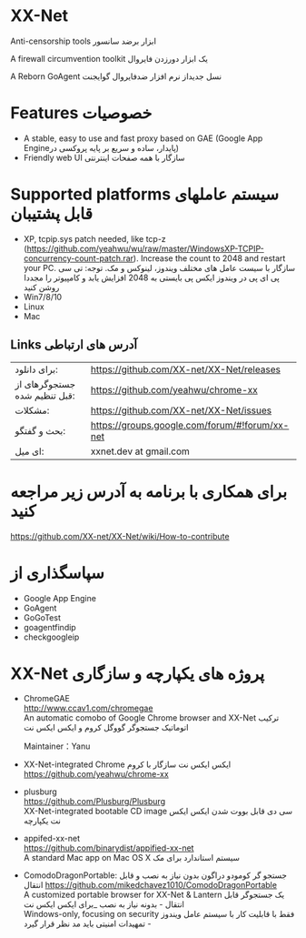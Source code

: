 XX-Net
========
Anti-censorship tools ابزار برضد سانسور

A firewall circumvention toolkit یک ابزار دورزدن فایروال

A Reborn GoAgent نسل جدیداز نرم افزار ضدفایروال گوایجنت

Features خصوصیات
==========
* A stable, easy to use and fast proxy based on GAE 
 (Google App Engineپایدار، ساده و سریع بر پایه پروکسی در)
* Friendly web UI سازگار با همه صفحات اینترنتی

Supported platforms سیستم عاملهای قابل پشتیبان 
================
* XP, tcpip.sys patch needed, like tcp-z (https://github.com/yeahwu/wu/raw/master/WindowsXP-TCPIP-concurrency-count-patch.rar). Increase the count to 2048 and restart your PC. سازگار با سیست عامل های مختلف ویندوز، لینوکس و مک. توجه: تی سی پی ای پی در ویندوز ایکس پی بایستی به 2048 افزایش یابد و کامپیوتر را مجددا روشن کنید
* Win7/8/10  
* Linux  
* Mac

## Links آدرس های ارتباطی
|   |   |
| --------   | :----  |
|برای دانلود: |https://github.com/XX-net/XX-Net/releases|
|جستجوگرهای از قبل تنظیم شده: |https://github.com/yeahwu/chrome-xx|
|مشکلات:  |https://github.com/XX-net/XX-Net/issues|
|بحث و گفتگو:|https://groups.google.com/forum/#!forum/xx-net|
|ای میل:   |xxnet.dev at gmail.com|

برای همکاری با برنامه به آدرس زیر مراجعه کنید
====================
https://github.com/XX-net/XX-Net/wiki/How-to-contribute

سپاسگذاری از 
=========
* Google App Engine
* GoAgent
* GoGoTest
* goagentfindip
* checkgoogleip

XX-Net پروژه های یکپارچه و سازگاری
============================
* ChromeGAE  
  http://www.ccav1.com/chromegae  
  An automatic comobo of Google Chrome browser and XX-Net  ترکیب اتوماتیک جستجوگر گووگل کروم و ایکس ایکس نت
  
  Maintainer：Yanu  
 
* XX-Net-integrated Chrome  ایکس ایکس نت سازگار با کروم 
 https://github.com/yeahwu/chrome-xx  

* plusburg  
  https://github.com/Plusburg/Plusburg  
  XX-Net-integrated bootable CD image  سی دی قابل بووت شدن ایکس ایکس نت یکپارچه
* appifed-xx-net  
  https://github.com/binarydist/appified-xx-net  
  A standard Mac app on Mac OS X  سیستم استاندارد برای مک 
 
* ComodoDragonPortable: 
جستجو گر کومودو دراگون بدون نیاز به نصب و قابل انتقال
https://github.com/mikedchavez1010/ComodoDragonPortable  
  A customized portable browser for XX-Net & Lantern
یک جستجوگر قابل انتقال - بدونه نیاز به نصب _برای ایکس ایکس نت  
  Windows-only, focusing on security
فقط با قابلیت کار با سیستم عامل ویندوز - تمهیدات امنیتی باید مد نظر قرار گیرد
